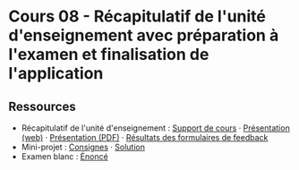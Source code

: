 # Cours 08 - Récapitulatif de l'unité d'enseignement avec préparation à l'examen et finalisation de l'application

## Ressources

- Récapitulatif de l'unité d'enseignement :
  [Support de cours](./01-recapitulatif-de-lunite-denseignement-avec-preparation-a-lexamen/README.md)
  ·
  [Présentation (web)](https://heig-vd-progserv1-course.github.io/heig-vd-progserv1-course/08-recapitulatif-de-lunite-denseignement-avec-preparation-a-lexamen-et-finalisation-de-lapplication/01-recapitulatif-de-lunite-denseignement-avec-preparation-a-lexamen/index.html)
  ·
  [Présentation (PDF)](https://heig-vd-progserv1-course.github.io/heig-vd-progserv1-course/08-recapitulatif-de-lunite-denseignement-avec-preparation-a-lexamen-et-finalisation-de-lapplication/01-recapitulatif-de-lunite-denseignement-avec-preparation-a-lexamen/08-recapitulatif-de-lunite-denseignement-avec-preparation-a-lexamen-et-finalisation-de-lapplication-presentation.pdf)
  ·
  [Résultats des formulaires de feedback](./01-recapitulatif-de-lunite-denseignement/)
- Mini-projet : [Consignes](./02-mini-project/README.md) ·
  [Solution](./02-mini-project/solution/)
- Examen blanc : [Énoncé](./03-examen-blanc/README.md)
